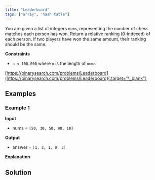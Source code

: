 ```yaml
---
title: "Leaderboard"
tags: ["array", "hash table"]
---
```


You are given a list of integers `nums`, representing the number of chess matches each person has won. Return a relative ranking (0-indexed) of each person. If two players have won the same amount, their ranking should be the same.

**Constraints**

- `n ≤ 100,000` where `n` is the length of `nums`

[https://binarysearch.com/problems/Leaderboard](https://binarysearch.com/problems/Leaderboard){:target="\_blank"}

## Examples

### Example 1

**Input**

- nums = `[50, 30, 50, 90, 10]`

**Output**

- answer = `[1, 2, 1, 0, 3]`

**Explanation**

## Solution

<script src="https://gist.github.com/yaeba/16da7be5123724fcf6eccc25581cef5a.js?file=Leaderboard.py"></script>
